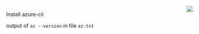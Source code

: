 <img align="right" src="../assets/azure-cli-stack-220x234.png">

Install azure-cli

output of `az --version` in file `az.txt`
